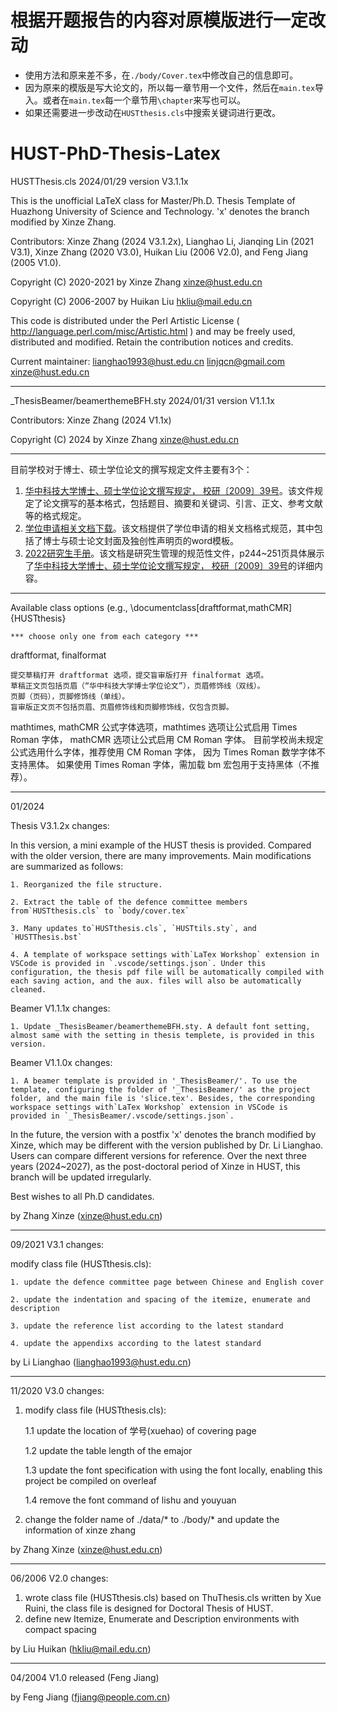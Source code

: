 # 根据开题报告的内容对原模版进行一定改动
- 使用方法和原来差不多，在`./body/Cover.tex`中修改自己的信息即可。
- 因为原来的模版是写大论文的，所以每一章节用一个文件，然后在`main.tex`导入。或者在`main.tex`每一个章节用`\chapter`来写也可以。
- 如果还需要进一步改动在`HUSTthesis.cls`中搜索关键词进行更改。

# HUST-PhD-Thesis-Latex

HUSTThesis.cls 2024/01/29 version V3.1.1x

This is the unofficial LaTeX class for Master/Ph.D. Thesis Template of Huazhong University of Science and Technology.  'x' denotes the branch modified by Xinze Zhang.

Contributors: Xinze Zhang (2024 V3.1.2x), Lianghao Li, Jianqing Lin (2021 V3.1), Xinze Zhang (2020 V3.0), Huikan Liu (2006 V2.0), and Feng Jiang (2005 V1.0).

Copyright (C) 2020-2021 by Xinze Zhang <xinze@hust.edu.cn>

Copyright (C) 2006-2007 by Huikan Liu <hkliu@mail.edu.cn>

This code is distributed under the Perl Artistic License
( http://language.perl.com/misc/Artistic.html )
and may be freely used, distributed and modified.
Retain the contribution notices and credits.

Current maintainer:
lianghao1993@hust.edu.cn
linjqcn@gmail.com
xinze@hust.edu.cn

---

_ThesisBeamer/beamerthemeBFH.sty 2024/01/31 version V1.1.1x

Contributors: Xinze Zhang (2024 V1.1x)

Copyright (C) 2024 by Xinze Zhang <xinze@hust.edu.cn>

---

目前学校对于博士、硕士学位论文的撰写规定文件主要有3个：

1. [华中科技大学博士、硕士学位论文撰写规定， 校研〔2009〕39号](http://gs.hust.edu.cn/content.jsp?urltype=news.NewsContentUrl&wbtreeid=1022&wbnewsid=1027)。该文件规定了论文撰写的基本格式，包括题目、摘要和关键词、引言、正文、参考文献等的格式规定。
2. [学位申请相关文档下载](http://gs.hust.edu.cn/info/1041/5462.htm)。该文档提供了学位申请的相关文档格式规范，其中包括了博士与硕士论文封面及独创性声明页的word模板。
3. [2022研究生手册](http://gs.hust.edu.cn/info/1041/5472.htm)。该文档是研究生管理的规范性文件，p244~251页具体展示了[华中科技大学博士、硕士学位论文撰写规定， 校研〔2009〕39号](http://gs.hust.edu.cn/content.jsp?urltype=news.NewsContentUrl&wbtreeid=1022&wbnewsid=1027)的详细内容。

---

Available class options
(e.g., \documentclass[draftformat,mathCMR]{HUSTthesis}

    *** choose only one from each category ***

draftformat, finalformat

    提交草稿打开 draftformat 选项，提交盲审版打开 finalformat 选项。
    草稿正文页包括页眉（“华中科技大学博士学位论文”），页眉修饰线（双线）。
    页脚（页码），页脚修饰线（单线）。
    盲审版正文页不包括页眉、页眉修饰线和页脚修饰线，仅包含页脚。

mathtimes, mathCMR
    公式字体选项，mathtimes 选项让公式启用 Times Roman 字体，
    mathCMR 选项让公式启用 CM Roman 字体。
    目前学校尚未规定公式选用什么字体，推荐使用 CM Roman 字体，
    因为 Times Roman 数学字体不支持黑体。
    如果使用 Times Roman 字体，需加载 bm 宏包用于支持黑体（不推荐）。

---

01/2024

Thesis V3.1.2x changes:

In this version, a mini example of the HUST thesis is provided. Compared with the older version, there are many improvements. Main modifications are summarized as follows:

    1. Reorganized the file structure.

    2. Extract the table of the defence committee members from`HUSTthesis.cls` to `body/cover.tex`

    3. Many updates to`HUSTthesis.cls`, `HUSTtils.sty`, and `HUSTThesis.bst`

    4. A template of workspace settings with`LaTex Workshop` extension in VSCode is provided in `.vscode/settings.json`. Under this configuration, the thesis pdf file will be automatically compiled with each saving action, and the aux. files will also be automatically cleaned.

Beamer V1.1.1x changes:

    1. Update _ThesisBeamer/beamerthemeBFH.sty. A default font setting, almost same with the setting in thesis templete, is provided in this version.

Beamer V1.1.0x changes:

    1. A beamer template is provided in '_ThesisBeamer/'. To use the template, configuring the folder of '_ThesisBeamer/' as the project folder, and the main file is 'slice.tex'. Besides, the corresponding workspace settings with`LaTex Workshop` extension in VSCode is provided in `_ThesisBeamer/.vscode/settings.json`.

In the future, the version with a postfix 'x' denotes the branch modified by Xinze, which may be different with the version published by Dr. Li Lianghao. Users can compare different versions for reference.
Over the next three years (2024~2027), as the post-doctoral period of Xinze in HUST, this branch will be updated irregularly.

Best wishes to all Ph.D candidates.

 by Zhang Xinze (xinze@hust.edu.cn)

---

09/2021 V3.1 changes:

modify class file (HUSTthesis.cls):

    1. update the defence committee page between Chinese and English cover

    2. update the indentation and spacing of the itemize, enumerate and description

    3. update the reference list according to the latest standard

    4. update the appendixs according to the latest standard

 by Li Lianghao (lianghao1993@hust.edu.cn)

---

11/2020 V3.0 changes:

1. modify class file (HUSTthesis.cls):

   1.1 update the location of 学号(xuehao) of covering page

   1.2 update the table length of the emajor

   1.3 update the font specification with using the font locally, enabling this project be compiled on overleaf

   1.4 remove the font command of lishu and youyuan
2. change the folder name of ./data/* to ./body/* and update the information of xinze zhang

 by Zhang Xinze (xinze@hust.edu.cn)

---

 06/2006 V2.0 changes:

1. wrote class file (HUSTthesis.cls) based on ThuThesis.cls written by
   Xue Ruini, the class file is designed for Doctoral Thesis of HUST.
2. define new Itemize, Enumerate and Description environments with compact spacing

 by Liu Huikan (hkliu@mail.edu.cn)

---

 04/2004 V1.0 released (Feng Jiang)

 by Feng Jiang (fjiang@people.com.cn)
